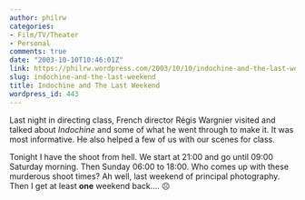 ```yaml
---
author: philrw
categories:
- Film/TV/Theater
- Personal
comments: true
date: "2003-10-10T10:46:01Z"
link: https://philrw.wordpress.com/2003/10/10/indochine-and-the-last-weekend/
slug: indochine-and-the-last-weekend
title: Indochine and The Last Weekend
wordpress_id: 443
---
```


Last night in directing class, French director Régis Wargnier visited and talked about _Indochine_ and some of what he went through to make it. It was most informative. He also helped a few of us with our scenes for class.

Tonight I have the shoot from hell. We start at 21:00 and go until 09:00 Saturday morning. Then Sunday 06:00 to 18:00. Who comes up with these murderous shoot times? Ah well, last weekend of principal photography. Then I get at least **one** weekend back.... :frowning_face: